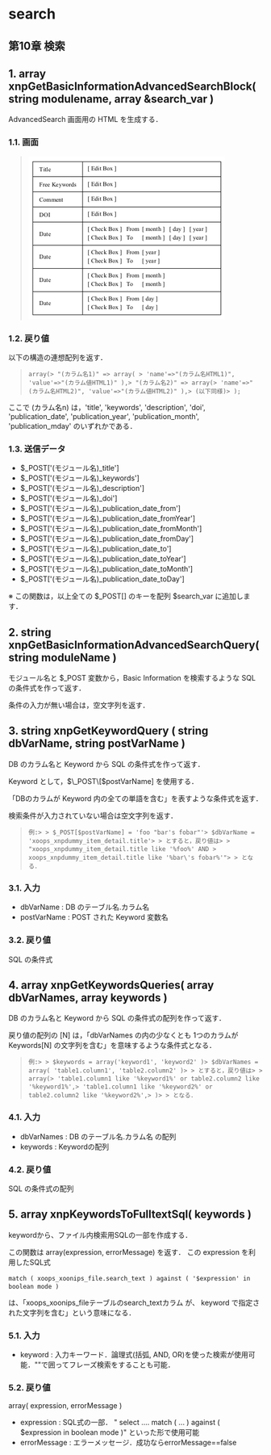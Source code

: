 # search

## 第10章 検索 <a id="10"></a>

## 1. array xnpGetBasicInformationAdvancedSearchBlock\( string modulename, array &search\_var \) <a id="1-array-xnpgetbasicinformationadvancedsearchblock-string-modulename-array-search-var"></a>

AdvancedSearch 画面用の HTML を生成する．

### 1.1. 画面 <a id="1-1"></a>

> ![](../../../.gitbook/assets/xnpGetBasicInformationAdvancedSearchBlock%20%282%29.gif)

### 1.2. 戻り値 <a id="1-2"></a>

以下の構造の連想配列を返す．

> ```text
> array(> "(カラム名1)" => array( > 'name'=>"(カラム名HTML1)", 'value'=>"(カラム値HTML1)" ),> "(カラム名2)" => array(> 'name'=>"(カラム名HTML2)", 'value'=>"(カラム値HTML2)" ),> (以下同様)> );
> ```

ここで \(カラム名n\) は，'title', 'keywords', 'description', 'doi', 'publication\_date', 'publication\_year', 'publication\_month', 'publication\_mday' のいずれかである．

### 1.3. 送信データ <a id="1-3"></a>

* $\_POST\['\(モジュール名\)\_title'\]
* $\_POST\['\(モジュール名\)\_keywords'\]
* $\_POST\['\(モジュール名\)\_description'\]
* $\_POST\['\(モジュール名\)\_doi'\]
* $\_POST\['\(モジュール名\)\_publication\_date\_from'\]
* $\_POST\['\(モジュール名\)\_publication\_date\_fromYear'\]
* $\_POST\['\(モジュール名\)\_publication\_date\_fromMonth'\]
* $\_POST\['\(モジュール名\)\_publication\_date\_fromDay'\]
* $\_POST\['\(モジュール名\)\_publication\_date\_to'\]
* $\_POST\['\(モジュール名\)\_publication\_date\_toYear'\]
* $\_POST\['\(モジュール名\)\_publication\_date\_toMonth'\]
* $\_POST\['\(モジュール名\)\_publication\_date\_toDay'\]

※ この関数は，以上全ての $\_POST\[\] のキーを配列 $search\_var に追加します．

## 2. string xnpGetBasicInformationAdvancedSearchQuery\( string moduleName \) <a id="2-string-xnpgetbasicinformationadvancedsearchquery-string-modulename"></a>

モジュール名と $\_POST 変数から，Basic Information を検索するような SQL の条件式を作って返す．

条件の入力が無い場合は，空文字列を返す．

## 3. string xnpGetKeywordQuery \( string dbVarName, string postVarName \) <a id="3-string-xnpgetkeywordquery-string-dbvarname-string-postvarname"></a>

DB のカラム名と Keyword から SQL の条件式を作って返す．

Keyword として，$\_POST\[$postVarName\] を使用する．

「DBのカラムが Keyword 内の全ての単語を含む」を表すような条件式を返す．

検索条件が入力されていない場合は空文字列を返す．

> ```text
> 例:> > $_POST[$postVarName] = 'foo "bar's fobar"'> $dbVarName = 'xoops_xnpdummy_item_detail.title'> > とすると，戻り値は> > "xoops_xnpdummy_item_detail.title like '%foo%' AND > xoops_xnpdummy_item_detail.title like '%bar\'s fobar%'"> > となる．
> ```

### 3.1. 入力 <a id="3-1"></a>

* dbVarName : DB のテーブル名.カラム名
* postVarName : POST された Keyword 変数名

### 3.2. 戻り値 <a id="3-2"></a>

SQL の条件式

## 4. array xnpGetKeywordsQueries\( array dbVarNames, array keywords \) <a id="4-array-xnpgetkeywordsqueries-array-dbvarnames-array-keywords"></a>

DB のカラム名と Keyword から SQL の条件式の配列を作って返す．

戻り値の配列の \[N\] は，「dbVarNames の内の少なくとも 1つのカラムが Keywords\[N\] の文字列を含む」を意味するような条件式となる．

> ```text
> 例:> > $keywords = array('keyword1', 'keyword2' )> $dbVarNames = array( 'table1.column1', 'table2.column2' )> > とすると，戻り値は> > array(> 'table1.column1 like '%keyword1%' or table2.column2 like '%keyword1%',> 'table1.column1 like '%keyword2%' or table2.column2 like '%keyword2%',> )> > となる．
> ```

### 4.1. 入力 <a id="4-1"></a>

* dbVarNames : DB のテーブル名.カラム名 の配列
* keywords : Keywordの配列

### 4.2. 戻り値 <a id="4-2"></a>

SQL の条件式の配列

## 5. array xnpKeywordsToFulltextSql\( keywords \) <a id="5-array-xnpkeywordstofulltextsql-keywords"></a>

keywordから、ファイル内検索用SQLの一部を作成する．

この関数は array\(expression, errorMessage\) を返す． この expression を利用したSQL式

```text
match ( xoops_xoonips_file.search_text ) against ( '$expression' in boolean mode ) 
```

は、「xoops\_xoonips\_fileテーブルのsearch\_textカラム が、 keyword で指定された文字列を含む」という意味になる．

### 5.1. 入力 <a id="5-1"></a>

* keyword : 入力キーワード．論理式\(括弧, AND, OR\)を使った検索が使用可能．""で囲ってフレーズ検索をすることも可能．

### 5.2. 戻り値 <a id="5-2"></a>

array\( expression, errorMessage \)

* expression : SQL式の一部． " select .... match \( ... \) against \( $expression in boolean mode \)" といった形で使用可能
* errorMessage : エラーメッセージ．成功ならerrorMessage==false

